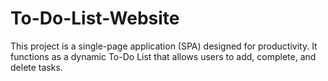 # To-Do-List-Website
This project is a single-page application (SPA) designed for productivity. It functions as a dynamic To-Do List that allows users to add, complete, and delete tasks.
